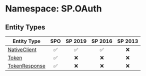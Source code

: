 # Namespace: SP.OAuth

## Entity Types

Entity Type | SPO | SP 2019 | SP 2016 | SP 2013
----------|:---:|:-------:|:-------:|:-------:
[NativeClient](./EntityTypes/NativeClient.md) | ✅ | ✅ | ✅ | ❌
[Token](./EntityTypes/Token.md) | ✅ | ❌ | ❌ | ❌
[TokenResponse](./EntityTypes/TokenResponse.md) | ✅ | ❌ | ❌ | ❌